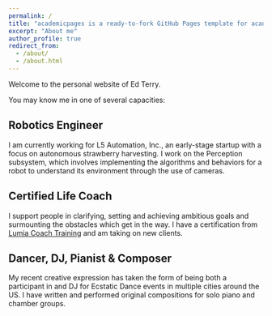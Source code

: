 ```yaml
---
permalink: /
title: "academicpages is a ready-to-fork GitHub Pages template for academic personal websites"
excerpt: "About me"
author_profile: true
redirect_from: 
  - /about/
  - /about.html
---
```


Welcome to the personal website of Ed Terry. 

You may know me in one of several capacities: 
## Robotics Engineer
I am currently working for L5 Automation, Inc., an early-stage startup with a focus on autonomous strawberry harvesting. I work on the Perception subsystem, which involves implementing the algorithms and behaviors for a robot to understand its environment through the use of cameras. 

## Certified Life Coach
I support people in clarifying, setting and achieving ambitious goals and surmounting the obstacles which get in the way. I have a certification from [Lumia Coach Training](https://www.lumiacoaching.com/) and am taking on new clients. 

## Dancer, DJ, Pianist & Composer
My recent creative expression has taken the form of being both a participant in and DJ for Ecstatic Dance events in multiple cities around the US. I have written and performed original compositions for solo piano and chamber groups. 
